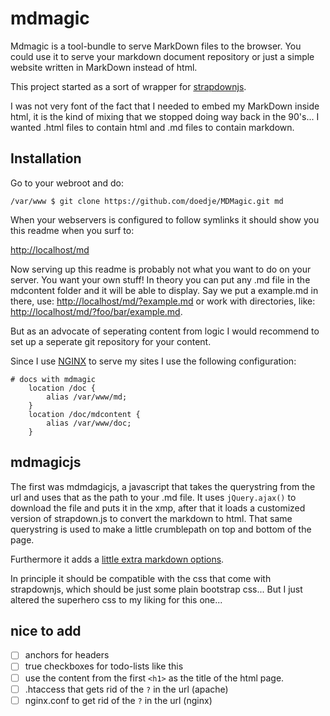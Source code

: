 mdmagic
=======
Mdmagic is a tool-bundle to serve MarkDown files to the browser. You could use it to serve your markdown document repository or just a simple website written in MarkDown instead of html.

This project started as a sort of wrapper for [strapdownjs](http://strapdownjs.com/).

I was not very font of the fact that I needed to embed my MarkDown inside html, it is the kind of mixing that we stopped doing way back in the 90's... I wanted .html files to contain html and .md files to contain markdown.

Installation
------------
Go to your webroot and do:
```
/var/www $ git clone https://github.com/doedje/MDMagic.git md
```
When your webservers is configured to follow symlinks it should show you this readme when you surf to:

[http://localhost/md](http://localhost/md)

Now serving up this readme is probably not what you want to do on your server. You want your own stuff!
In theory you can put any .md file in the mdcontent folder and it will be able to display. Say we put a example.md in there, use: [http://localhost/md/?example.md](http://localhost/md/?example.md) or work with directories, like: [http://localhost/md/?foo/bar/example.md](http://localhost/md/?foo/bar/example.md).

But as an advocate of seperating content from logic I would recommend to set up a seperate git repository for your content.

Since I use [NGINX](https://www.nginx.org) to serve my sites I use the following configuration:

```
# docs with mdmagic
	location /doc {
		alias /var/www/md;
	}
	location /doc/mdcontent {
		alias /var/www/doc;
	}
```

mdmagicjs
---------
The first was mdmdagicjs, a javascript that takes the querystring from the url and uses that as the path to your .md file. It uses `jQuery.ajax()` to download the file and puts it in the xmp, after that it loads a customized version of strapdown.js to convert the markdown to html. That same querystring is used to make a little crumblepath on top and bottom of the page.

Furthermore it adds a [little extra markdown options](?markdown.md).

In principle it should be compatible with the css that come with strapdownjs, which should be just some plain bootstrap css... But I just altered the superhero css to my liking for this one...

nice to add
-----------
- [ ] anchors for headers
- [ ] true checkboxes for todo-lists like this
- [ ] use the content from the first `<h1>` as the title of the html page.
- [ ] .htaccess that gets rid of the `?` in the url (apache)
- [ ] nginx.conf to get rid of the `?` in the url (nginx)
